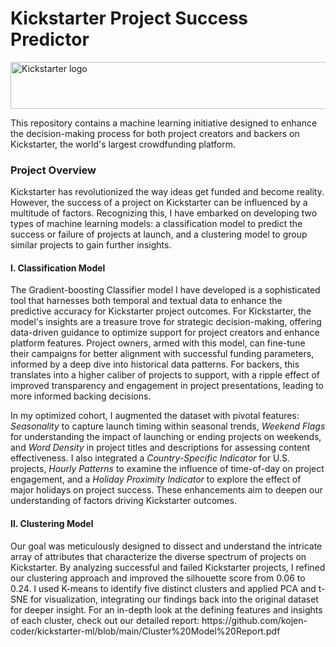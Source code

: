 <h1>Kickstarter Project Success Predictor</h1>
<img src="https://upload.wikimedia.org/wikipedia/commons/thumb/b/b5/Kickstarter_logo.svg/1024px-Kickstarter_logo.svg.png" alt="Kickstarter logo" width="600" height="75">
<p>This repository contains a machine learning initiative designed to enhance the decision-making process for both project creators and backers on Kickstarter, the world's largest crowdfunding platform.</p>
<h3>Project Overview</h3>
Kickstarter has revolutionized the way ideas get funded and become reality. However, the success of a project on Kickstarter can be influenced by a multitude of factors. Recognizing this, I have embarked on developing two types of machine learning models: a classification model to predict the success or failure of projects at launch, and a clustering model to group similar projects to gain further insights.

<h4>I. Classification Model</h4>
<p>The Gradient-boosting Classifier model I have developed is a sophisticated tool that harnesses both temporal and textual data to enhance the predictive accuracy for Kickstarter project outcomes. For Kickstarter, the model's insights are a treasure trove for strategic decision-making, offering data-driven guidance to optimize support for project creators and enhance platform features. Project owners, armed with this model, can fine-tune their campaigns for better alignment with successful funding parameters, informed by a deep dive into historical data patterns. For backers, this translates into a higher caliber of projects to support, with a ripple effect of improved transparency and engagement in project presentations, leading to more informed backing decisions. 
</p>

<p>In my optimized cohort, I augmented the dataset with pivotal features: <I>Seasonality</I> to capture launch timing within seasonal trends, <I>Weekend Flags</I> for understanding the impact of launching or ending projects on weekends, and <I>Word Density</I> in project titles and descriptions for assessing content effectiveness. I also integrated a <I>Country-Specific Indicator</I> for U.S. projects, <I>Hourly Patterns</I> to examine the influence of time-of-day on project engagement, and a <I>Holiday Proximity Indicator</I> to explore the effect of major holidays on project success. These enhancements aim to deepen our understanding of factors driving Kickstarter outcomes.</p>

<h4>II. Clustering Model</h4>
Our goal was meticulously designed to dissect and understand the intricate array of attributes that characterize the diverse spectrum of projects on Kickstarter. By analyzing successful and failed Kickstarter projects, I refined our clustering approach and improved the silhouette score from 0.06 to 0.24. I used K-means to identify five distinct clusters and applied PCA and t-SNE for visualization, integrating our findings back into the original dataset for deeper insight. 
For an in-depth look at the defining features and insights of each cluster, check out our detailed report: https://github.com/kojen-coder/kickstarter-ml/blob/main/Cluster%20Model%20Report.pdf

